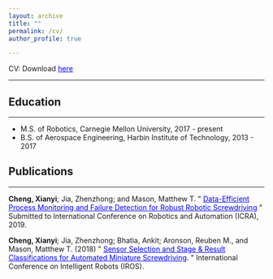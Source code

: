 ```yaml
---
layout: archive
title: ""
permalink: /cv/
author_profile: true

---
```

CV: Download [<span style="color:blue; text-decoration:underline">here</span>](https://captaincabbage.github.io/files/Professional_CV.pdf)

------
## Education
-------
* M.S. of Robotics, Carnegie Mellon University, 2017 - present
* B.S. of Aerospace Engineering, Harbin Institute of Technology, 2013 - 2017

## Publications
--------

**Cheng, Xianyi**; Jia, Zhenzhong; and Mason, Matthew T. " [<span style="color:blue; text-decoration:underline">Data-Efficient  Process  Monitoring  and  Failure  Detection for  Robust  Robotic  Screwdriving</span>](https://captaincabbage.github.io/files/cheng_icra19.pdf) " Submitted to International Conference on Robotics and Automation (ICRA), 2019.

**Cheng, Xianyi**; Jia, Zhenzhong; Bhatia, Ankit; Aronson, Reuben M., and Mason, Matthew T. (2018) " [<span style="color:blue; text-decoration:underline">Sensor Selection and Stage & Result Classifications for Automated Miniature Screwdriving</span>](https://captaincabbage.github.io/files/cheng_iros18.pdf). " International Conference on Intelligent Robots (IROS).
